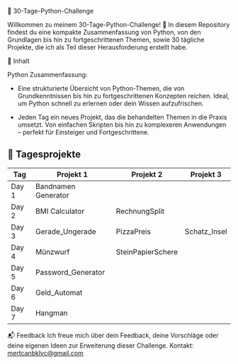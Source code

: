 🐍 30-Tage-Python-Challenge

Willkommen zu meinem 30-Tage-Python-Challenge! 🚀
In diesem Repository findest du eine kompakte Zusammenfassung von Python, von den Grundlagen bis hin zu fortgeschrittenen Themen, sowie 30 tägliche Projekte, die ich als Teil dieser Herausforderung erstellt habe.

📖 Inhalt

Python Zusammenfassung:

- Eine strukturierte Übersicht von Python-Themen, die von Grundkenntnissen bis hin zu fortgeschrittenen Konzepten reichen.
  Ideal, um Python schnell zu erlernen oder dein Wissen aufzufrischen.

- Jeden Tag ein neues Projekt, das die behandelten Themen in die Praxis umsetzt.
  Von einfachen Skripten bis hin zu komplexeren Anwendungen – perfekt für Einsteiger und Fortgeschrittene.

## 📅 Tagesprojekte

| Tag   | Projekt 1           | Projekt 2         | Projekt 3    |
| ----- | ------------------- | ----------------- | ------------ |
| Day 1 | Bandnamen Generator |                   |              |
| Day 2 | BMI Calculator      | RechnungSplit     |              |
| Day 3 | Gerade_Ungerade     | PizzaPreis        | Schatz_Insel |
| Day 4 | Münzwurf            | SteinPapierSchere |              |
| Day 5 | Password_Generator  |                   |              |
| Day 6 | Geld_Automat        |                   |              |
| Day 7 | Hangman             |                   |              |

📬 Feedback
Ich freue mich über dein Feedback, deine Vorschläge oder deine eigenen Ideen zur Erweiterung dieser Challenge.
Kontakt: mertcanbklvc@gmail.com
